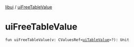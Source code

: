 [libui](README.md) / [uiFreeTableValue](ui-free-table-value.md)

# uiFreeTableValue

`fun uiFreeTableValue(v: CValuesRef<`[`uiTableValue`](ui-table-value.md)`>?): Unit`